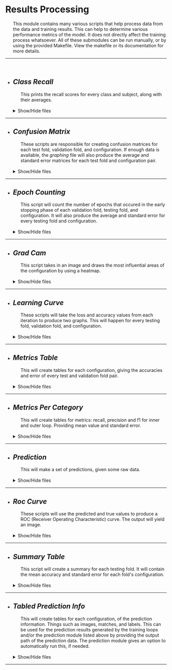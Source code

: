 # **Results Processing**
<ul> 
    This module contains many various scripts that help process data from the data and training results. This can help to determine various performance metrics of the model. It does not directly affect the training process whatsoever. 
    All of these submodules can be run manually, or by using the provided Makefile. View the makefile or its documentation for more details.

</ul> <hr> <br> 



+ ## ***Class Recall***
    <ul> This prints the recall scores for every class and subject, along with their averages.
    </ul> <br>
    <details>
    <summary>Show/Hide files</summary>

    1) ### ***class_accuracy.py:***
        ***Example:*** 
        > python3 class_recall.py -j my_config.json

        <details>

        * ***Input:*** The configuration file. *(Optional)*
        * ***Output:*** A CSV file.
        * ***class_recall_config.json:***
            ```json
                {
                    "data_path": "[path]/data/",
                    "output_path": "[path]/class_recall",
                    "output_filename": "class_recall",
  
                    "classes": {"A": 0, "B": 1}

                    "round_to": 2,
                    "is_outer": true
                }
            ```
            * ***data_path:*** The directory path of the data as a whole. This folder should contain the testing fold directories.
            * ***output_path:*** The directory path to where the CSV file should be written.
            * ***output_filename:*** This will result in a file named "*[name].csv*" 
            * ***classes:*** A lictionary of class-labels and their index.
            * ***round_to:*** Allows for the rounding of output values.[name].csv*" 
            * ***is_outer:*** True if the data is of the outer loop. False if it is of the inner loop.

       </details> <hr>  <br> <br>
    </details>
<hr>

+ ## ***Confusion Matrix***
    <ul> 
        These scripts are responsible for creating confusion matrices for each test fold, validation fold, and configuration. If enough data is available, the <i>graphing</i> file will also produce the average and standard error matrices for each test fold and configuration pair.
    </ul> <br>
    <details>
    <summary>Show/Hide files</summary>

    1) ### ***confusion_matrix.py:***
        ***Example:*** 
        >python3 confusion_matrix.py -j my_config.json

        <details>
        
        * ***Input:*** The configuration file. *(Optional)*
        * ***Output:*** A confusion matrix in CSV format.
        * ***confusion_matrix_config.json:***
            ```json
                {
                    "pred_path": "[path]/example_test_X_val_Y_val_predicted_index.csv",
                    "true_path": "[path]/example_test_X_val_Y_val true label index.csv",

                    "output_path": "[path]/confusion_matrix",
                    "output_file_prefix": "example_test_X_val_Y_val",

                    "label_types": [ "A", "B", "C" ]
                }
            ```
            * ***pred_path:*** The file path to the *indexed* predicted values of a specific testing fold, validation fold, and configuration.
            * ***true_path:*** The file path to the indexed true values of a specific testing fold, validation fold, and configuration.
            * ***output_path:*** The directory path to where the CSV file should be written. 
            * ***output_file_prefix:*** This will result in a file named "*[prefix]_conf_matrix.csv*" 
            * ***label_types:*** These are the labels that will appear on the output matrix.

        </details> <hr> <br>

    
    2) ### ***confusion_matrix_many.py:***
        >python3 confusion_matrix_many.py -j my_config.json

        <details>

        * ***Input:*** The configuration file. *(Optional)*
        * ***Output:*** Many confusion matrices in CSV format.
        * ***confusion_matrix_many_config.json:***
            ```json
                {
                    "data_path": "[path]/data",
                    "output_path": "[path]/confusion_matrix",

                    "label_types": { "A": 0, "B": 1, "C": 2 },
                    "is_outer": true
                }
            ```
            * ***data_path:*** The file path to the overall data. This folder should contain the testing folds' directories.
            * ***output_path:*** The directory path to where the confusion matrix CSV files should be written.
            * ***label_types:*** These are the labels that will appear on the output matrix.
            * ***is_outer:*** True if the data is of the outer loop. False if it is of the inner loop.

        </details> <hr> <br>
    
    3) ### ***confusion_matrix_many_means.py:***
        ***Example:*** 
        >python3 confusion_matrix_many_means.py -j my_config.json

        <details>

        * ***Input:*** The configuration file. *(Optional)*
        * ***Output:*** Confusion matrix average at the subject level and its standard error.
        * ***confusion_matrix_many_means_config.json:***
            ```json
                {
                    "data_path": "[path]/data",
                    "matrices_path": "[path]/confusion_matrix",
                    "means_output_path": "[path]/confusion_matrix_means",
        
                    "round_to": 2,
                    "label_types": [ "A", "B", "C" ],
                    "is_outer": true
                }
            ```
            * ***data_path:*** The file path to the overall data. This folder should contain the testing folds' directories.
            * ***matrices_path:*** The directory path to the confusion matrices.
            * ***means_output_path:*** The directory path to where the confusion matrix CSV files should be written.
            * ***round_to:*** Allows for the rounding of output values.
            * ***label_types:*** These are the labels that will appear on the output matrix.
            * ***is_outer:*** True if the data is of the outer loop. False if it is of the inner loop.
        
        </details> <hr> <br> <br> 
    </details>
<hr>


+ ## ***Epoch Counting***
    <ul> 
        This script will count the number of epochs that occured in the early stopping phase of each validation fold, testing fold, and configuration. It will also produce the average and standard error for every testing fold and configuration.
    </ul> <br>
    <details>
    <summary>Show/Hide files</summary>

    1) ### ***epoch_counting.py:***
        ***Example:*** 
        >python3 epoch_counting.py -j my_config.json

        <details>

        * ***Input:*** The configuration file. *(Optional)*
        * ***Output:*** Two CSV files. One for the every epoch count. The other for the average and standard error of each testing fold.
        * ***epoch_counting_config.json:***
            ```json
                {
                    "data_path": "[path]/data/",
                    "output_path": "[path]/epoch_output/",
                    "is_outer": true
                }
            ```
            * ***data_path:*** The file path to the overall data. This folder should contain the testing folds' directories.
            * ***output_path:*** The directory path to where the confusion matrix CSV files should be written.
            * ***is_outer:*** True if the data is of the outer loop. False if it is of the inner loop.

        </details> <hr> <br> <br>
<hr>



+ ## ***Grad Cam***
    <ul> 
        This script takes in an image and draws the most influential areas of the configuration by using a heatmap. 
    </ul> <br>
    <details>
    <summary>Show/Hide files</summary>

    1) ### ***grad_cam.py:***
        ***Example:*** 
        >python3 grad_cam.py -j my_config.json

        <details>

        * ***Input:*** The configuration file. *(Optional)*
        * ***Output:*** One or more images.
        * ***grad_cam_config.json:***
            ```json
                {
                    "input_model_address": "[path]/model.h5",
                    "input_img_address": "[path]/img.png",
                    "output_image_address": "[path]/grad_cam",
                    "alpha": 0.7,
                    "last_conv_layer_name": ""
                }
            ```
            * ***input_model_address:*** The filepath to the trained model.
            * ***input_img_address:*** The input image to alter.
            * ***output_image_address:*** The address to output an image to.
            * ***alpha:*** The new image's alpha value.
            * ***last_conv_layer_name:*** The particular layer name within the model. If not provided, is automatically detected. 

        <details> <hr> <br>

    2) ### ***grad_cam_many.py:***
        ***Example:*** 
        >python3 grad_cam_many.py -j my_config.json

        <details>

        * ***Input:*** The configuration file. *(Optional)*
        * ***Output:*** One or more images.
        * ***grad_cam_many.json:***
            ```json
                {
                    "input_model_address": "[path]/model.h5",
                    "input_img_address": "[path]/img.png",
                    "output_image_address": "[path]/grad_cam",
                    "alpha": 0.7,
                    "last_conv_layer_name": "",
                    "index_class_gradcam":-1,

                    "query":{
                        "cutoff_number_of_results": -1,
                        "sort_images": true,

                        "test_subject": ["k2", "k4"],

                        "match": [true, false],

                        "true_label": ["ligament"],
                        "true_label_index": [],

                        "pred_label": [],
                        "pred_label_index": [2, 3],

                        "true_predicted_label_pairs": [],
                        "true_predicted_index_pairs": [[1, 2], [3, 3]] 
                }
            ```
            * ***input_model_address:*** The filepath to the trained model.
            * ***input_img_address:*** The input image to alter.
            * ***output_image_address:*** The address to output an image to.
            * ***alpha:*** The new image's alpha value.
            * ***last_conv_layer_name:*** The particular layer name within the model. If not provided, is automatically detected. *(Optional)*
            * ***index_class_gradcam***: determine which category to use for GradCAM. If -1 is provided, the category used is the predicted category. 
            * ***query:*** All of the arguements within the query are entirely optional. This chooses specific images given the input path. For example, setting *match* to true will only output images with correct predictions. *(Optional)*

            <br>

            *Query Options*:
            * ***cutoff_number_of_results:*** If greater than 0, the first N items will be read in..
            * ***sort_images:*** If true, it will sort the image paths.
            * ***test_subject:*** If the list is non-empty, the image paths will be filtered to only include the given test subject(s).
            * ***match:*** If the list is non-empty, it will include items the predictions that match (true) and/or don't match (false).
            * ***true_label:*** If the list is non-empty, the predictions will be filtered to only include the given true label(s).
            * ***true_label_index:*** If the list is non-empty, the predictions will be filtered to only include the given true label index(s).
            * ***pred_label:*** If the list is non-empty, the predictions will be filtered to only include the given predicted label(s).
            * ***pred_label_index:*** If the list is non-empty, the predictions will be filtered to only include the given prediction label index(s).
            * ***true_predicted_label_pairs:*** If the list is non-empty, each true-predicted label pair will be filtered from the predictions.
            * ***true_predicted_index_pairs:*** If the list is non-empty, each true-predicted index pair will be filtered from the predictions.


        </details> <br> <br>
    </details>
<hr>


+ ## ***Learning Curve***
    <ul> These scripts will take the loss and accuracy values from each iteration to produce two graphs. This will happen for every testing fold, validation fold, and configuration.
    </ul> <br>
    <details>
    <summary>Show/Hide files</summary>

    1) ### ***learning_curve.py:***
        ***Example:*** 
        >python3 learning_curve.py -j my_config.json

        <details>

        * ***Input:*** The configuration file. *(Optional)*
        * ***Output:*** Two images. One for accuracy and the other for loss.
        * ***learning_curve_config.json:***
            ```json
                {
                    "input_path": "[path]/[config]/[test fold]/",
                    "output_path": "[path]/learning_curve",

                    "loss_line_color": "r",
                    "val_loss_line_color": "b",
                    "acc_line_color": "b",
                    "val_acc_line_color": "r",

                    "font_family": "DejaVu Sans",
                    "label_font_size": 12,
                    "title_font_size": 12,

                    "save_resolution": 600,
                    "save_format": "png"
                }
            ```
            * ***input_path:*** The directory path of a particular testing fold.
            * ***output_path:*** The directory path to where the PNG files should be written. 
            * ***loss_line_color:*** Color of the loss line. 
            * ***val_loss_line_color:*** Color of the validation loss line.
            * ***acc_line_color:*** Color of the accuracy line.
            * ***val_acc_line_color:*** Color of the validation accuracy line. 
            * ***font_family:*** The font to be used with the PyPlot graphing tool.
            * ***label_font_size:*** Size of the axis label fonts.
            * ***title_font_size:*** Size of the title font. 
            * ***save_resolution:*** Resolution of the image output.
            * ***save_format:*** Image type to save.

        </details> <hr> <br>
    

    2) ### ***learning_curve_many.py:***
        ***Example:*** 
        >python3 learning_curve_many.py -j my_config.json

        <details>

        * ***Input:*** The configuration file. *(Optional)*
        * ***Output:*** Many images, for every testing fold, validation fold, and configuration.
        * ***learning_curve_many_config.json:***
            ```json
                {
                    "data_path": "[path]/folder/training_results/",
                    "output_path": "[path]/learning_curve",

                    "loss_line_color": "r",
                    "val_loss_line_color": "b",
                    "acc_line_color": "b",
                    "val_acc_line_color": "r",

                    "font_family": "DejaVu Sans",
                    "label_font_size": 12,
                    "title_font_size": 12,

                    "save_resolution": 600,
                    "save_format": "png"
                }
            ```
            * ***data_path:*** The directory path of the data as a whole. This folder should contain the testing fold directories. You should specify the path of `training_results`
            * ***output_path:*** The directory path to where the PNG files should be written. 
            * ***loss_line_color:*** Color of the loss line. 
            * ***val_loss_line_color:*** Color of the validation loss line.
            * ***acc_line_color:*** Color of the accuracy line.
            * ***val_acc_line_color:*** Color of the validation accuracy line.
            * ***font_family:*** The font to be used with the PyPlot graphing tool.
            * ***label_font_size:*** Size of the axis label fonts.
            * ***title_font_size:*** Size of the title font. 
            * ***save_resolution:*** Resolution of the image output.
            * ***save_format:*** Image type to save.

        </details> <hr> <br> <br>
    </details>
<hr>



+ ## ***Metrics Table***
    <ul> This will create tables for each configuration, giving the accuracies and error of every test and validation fold pair.
    </ul> <br>
    <details>
    <summary>Show/Hide files</summary>

    1) ### ***metrics_table.py:***
        ***Example:*** 
        > python3 metrics_table.py -j my_config.json

        <details>
        
        * ***Input:*** The configuration file. *(Optional)*
        * ***Output:*** A CSV file.
        * ***metrics_table_config.json:***
            ```json
                {
                    "data_path": "[path]/data/",
                    "output_path": "[path]/metrics_output",
                    "output_filename": "metrics_table",

                    "round_to": 6,
                    "is_outer": true
                }
            ```
            * ***data_path:*** The directory path of the data as a whole. This folder should contain the testing fold directories.
            * ***output_path:*** The directory path to where the CSV file should be written. 
            * ***output_filename:*** This will result in a file named "*[name].csv*" 
            * ***round_to:*** This will allow the rounding of output values.
            * ***is_outer:*** True if the data is of the outer loop. False if it is of the inner loop.

        </details> <hr> <br> <br>
    </details>
<hr>

+ ## ***Metrics Per Category***
    <ul> This will create tables for metrics: recall, precision and f1 for inner and outer loop. Providing mean value and standard error.
    </ul> <br>
    <details>
    <summary>Show/Hide files</summary>

    1) ### ***metrics_per_category.py:***
        ***Example:*** 
        > python3 metrics_per_category.py -j my_config.json

        <details>
        
        * ***Input:*** The configuration file. *(Optional)*
        * ***Output:*** CSV files for metrics: recall, precision, and f1.
        * ***metrics_table_config.json:***
            ```json
                {
                    "data_path": "[path]/data/",
                    "output_path": "[path]/metrics_output",
                    "prefix_filename": "data_outer",

                    "classes": {
                        "class0_name": 0, 
                        "class1_name": 1, 
                        "class2_name": 2
                        },

                    "is_outer": true,
                    "random_search_if_inner": false
                }
            ```
            * ***data_path:*** The directory path of the training results. Additionally, it can be a parent folder of random search configurations.
            * ***output_path:*** The directory path to where the CSV file should be written. 
            * ***prefix_filename:*** This prefix will be used to name the files.csv*" 
            * ***classes***: list of classes names with index
            * ***is_outer***: True if the data is of the outer loop. False if it is of the inner loop.

            * ***random_search_if_inner***: It allows to analyze inner loop results that use random search. That is, the random search index will be an additional column.

        </details> <hr> <br> <br>
    </details>
<hr>


+ ## ***Prediction***
    <ul> This will make a set of predictions, given some raw data.
    </ul> <br>
    <details>
    <summary>Show/Hide files</summary>

    1) ### ***prediction.py:***
        ***Example:*** 
        > python3 prediction.py -j my_config.json

        <details>
        
        * ***Input:*** The configuration file. *(Optional)*
        * ***Output:*** A CSV file.
        *  ***prediction_config.json:***
           ```json 
            {
                "prediction_output": "[path]/predictions",
                "test_subject_data_input": {
                    "subject_name": "[path]/Test_subject_[subject_name]"
                },
                "model_input": {
                    "model_name": "[path]/[model].h5"
                },
        
                "batch_size": 8,
                "output_tabled_info": true,
                "use_true_labels": false,
                    
                "image_settings": {
                    "class_names": "A,B,C,D",
                    "channels": 1,
                    "do_cropping" : "false",
                    "offset_height": 0,
                    "offset_width": 0,
                    "target_height": 241,
                    "target_width": 181
               },
                "is_outer": true
            }
           ```
           * ***prediction_output:*** Where to output predictions.
           * ***test_subject_data_input:*** A dictionary of subject - path form.
           * ***model_input:*** A dictionary of model - path form. 
           * ***batch_size:*** The size of batches to predict with.
           * ***output_tabled_info:*** If true, will output tabled information of the predictions automatically.
           * ***use_true_labels:*** If false, the predictions will be made without any true labels. I.e. it will only guess what labels go to what image.
           * ***image_settings:*** How to alter the given images. Should mainly make sure that the value of 'class_names' is correct.
            * ***is_outer:*** True if the data is of the outer loop. False if it is of the inner loop.

        </details> <hr> <br> <br>
    </details>
<hr>



+ ## ***Roc Curve***
    <ul> These scripts will use the predicted and true values to produce a ROC (Receiver Operating Characteristic) curve. The output will yield an image.
    </ul> <br>
    <details>
    <summary>Show/Hide files</summary>

    1) ### ***roc_curve.py:***
        ***Example:*** 
        >python3 roc_curve.py -j my_config.json

        <details>

        * ***Input:*** The configuration file. *(Optional)*
        * ***Output:*** One image.
        * ***roc_curve_config.json:***
            ```json
                {
                    "pred_path": "[path]/example_test_X_val_Y_val_predicted.csv",
                    "true_path": "[path]/example_test_X_val_Y_val true label index.csv",
                    "output_path": "[path]/roc_curve",
                    "output_file_prefix": "roc_curve_example",

                    "line_width": "2",
                    "label_types": ["A", "B", "C"],
                    "line_colors": ["red", "blue", "yellow"],

                    "font_family": "DejaVu Sans",
                    "label_font_size": 12,
                    "title_font_size": 12,

                    "save_resolution": "figure",
                    "save_format": "png"
                }
            ```
            * ***pred_path:*** The file path to the *non-indexed* predicted values of a specific testing fold, validation fold, and configuration.
            * ***true_path:*** The file path to the indexed true values of a specific testing fold, validation fold, and configuration. 
            * ***output_path:*** The directory path to where the CSV file should be written. 
            * ***output_file_prefix:*** This will result in a file named "*[prefix]_conf_matrix.csv*" 
            * ***line_width:*** Width of the line. 
            * ***label_types:*** Axis labels.
            * ***line_colors:*** Color of the ROC curve.
            * ***font_family:*** The font to be used with the PyPlot graphing tool.
            * ***label_font_size:*** Size of the axis label fonts.
            * ***title_font_size:*** Size of the title font. 
            * ***save_resolution:*** Resolution of the image output.
            * ***save_format:*** Image type to save.
        
        </details> <hr> <br>
    
    2) ### ***roc_curve_many.py:***
        ***Example:*** 
        >python3 roc_curve_many.py -j my_config.json
        
        <details>

        * ***Input:*** The configuration file. *(Optional)*
        * ***Output:*** Many images, for every testing fold, validation fold, and configuration.
          * ***roc_curve_many_config.json:***
          ```json
              {
                  "data_path": "[path]/data/",
                  "output_path": "[path]/roc_output",

                  "line_width": "2",
                  "label_types": ["A", "B", "C"],
                  "line_colors": ["red", "blue", "yellow"],

                  "font_family": "DejaVu Sans",
                  "label_font_size": 12,
                  "title_font_size": 12,

                  "save_resolution": "figure",
                  "save_format": "png",
                  "is_outer": true
              }
          ```
            * ***data_path:*** The directory path of the data as a whole. This folder should contain the testing fold directories.
            * ***output_path:*** The directory path to where the PNG files should be written. 
            * ***line_width:*** Width of the line. 
            * ***label_types:*** Axis labels.
            * ***line_colors:*** Color of the ROC curve.
            * ***font_family:*** The font to be used with the PyPlot graphing tool.
            * ***label_font_size:*** Size of the axis label fonts.
            * ***title_font_size:*** Size of the title font. 
            * ***save_resolution:*** Resolution of the image output.
            * ***save_format:*** Image type to save.
            * ***is_outer:*** True if the data is of the outer loop. False if it is of the inner loop.
        
        </details> <hr> <br>
    
    3) ### ***roc_curve_many_means.py:***
        ***Example:*** 
        >python3 roc_curve_many_means.py -j my_config.json
        
        <details>

        * ***Input:*** The configuration file. *(Optional)*
        * ***Output:*** Many images, for every configuration's micro/macro mean.
          * ***roc_curve_many_means_config.json:***
          ```json
              {
                  "data_path": "[path]/data/",
                  "output_path": "[path]/roc_means",

                  "line_width": "2",
                  "label_types": ["A", "B", "C"],
                  "line_colors": ["red", "blue", "yellow"],

                  "font_family": "DejaVu Sans",
                  "label_font_size": 12,
                  "title_font_size": 12,

                  "save_resolution": "figure",
                  "save_format": "png",
                  "is_outer": true,

                  "average_all_subjects": false,
                  "subjects": ["X", "Y"],
              }
          ```
            * ***data_path:*** The directory path of the data as a whole. This folder should contain the testing fold directories.
            * ***output_path:*** The directory path to where the PNG files should be written. 
            * ***line_width:*** Width of the line. 
            * ***label_types:*** Axis labels.
            * ***line_colors:*** Color of the ROC curve.
            * ***font_family:*** The font to be used with the PyPlot graphing tool.
            * ***label_font_size:*** Size of the axis label fonts.
            * ***title_font_size:*** Size of the title font. 
            * ***save_resolution:*** Resolution of the image output.
            * ***save_format:*** Image type to save.
            * ***is_outer:*** True if the data is of the outer loop. False if it is of the inner loop.
            * ***average_all_subjects:*** Whether to average all of the subjects for each configuration.
            * ***subjects:*** If non-empty and average_all_subjects is false, will only select data that is from the given test subject(s).

        </details> <hr> <br> <br>
    </details>
<hr>



+ ## ***Summary Table***
    <ul> This script will create a summary for each testing fold. It will contain the mean accuracy and standard error for each fold's configuration.
    </ul> <br>
    <details>
    <summary>Show/Hide files</summary>

    1) ### ***summary_table.py:***
        ***Example:*** 
        > python3 summary_table.py -j my_config.json

        <details>

        * ***Input:*** The configuration file. *(Optional)*
        * ***Output:*** A CSV file.
        * ***summary_table_config.json:***
            ```json
                {
                    "data_path": "[path]/data/",
                    "output_path": "[path]/summary_output",
                    "prefix_filename": "summary_table",

                    "is_outer": true,
                    "random_search_if_inner": false
                }
            ```
            * ***data_path:*** The directory path of the data as a whole. This folder should contain the testing fold directories.
            * ***output_path:*** The directory path to where the CSV file should be written. 
            * ***prefix_filename:*** This will result in file(s) that start with *prefix_filename*"
            * ***is_outer:*** True if the data is of the outer loop. False if it is of the inner loop.
            * ***random_search_if_inner:*** If analyzing inner results and random search was used, set value to True.

       </details> <hr>  <br> <br>
    </details>
<hr>



+ ## ***Tabled Prediction Info***
    <ul> This will create tables for each configuration, of the prediction information. Things such as images, matches, and labels. This can be used for the prediction results generated by the training loops and/or the prediction module listed above by providing the output path of the prediction data. The prediction module gives an option to automatically run this, if needed.
    </ul> <br>
    <details>
    <summary>Show/Hide files</summary>

    1) ### ***tabled_prediction_info.py:***
        ***Example:*** 
        > python3 tabled_prediction_info.py -j my_config.json

        <details>
        
        * ***Input:*** The configuration file. *(Optional)*
        * ***Output:*** A CSV file.
        * ***tabled_prediction_info_config.json:***
            ```json
                {
                    "data_path": "[path]/data/",
                    "output_path": "[path]/metrics_output",
                    
                    "use_true_labels": true,
                    "label_types": {"0": "A", "1": "B"},
                    "is_outer": true
                }
            ```
            * ***data_path:*** The directory path of the data as a whole. This folder should contain the testing fold directories.
            * ***output_path:*** The directory path to where the CSV file should be written. 
            * ***use_true_labels:*** Whether to use the true values along with the predicted values.
            * ***label_types:*** These are the labels that will appear on the output matrix.
            * ***is_outer:*** True if the data is of the outer loop. False if it is of the inner loop.

       </details> <hr> <br> <br>
    </details>
<hr>
